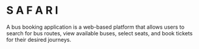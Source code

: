 # S A F A R I 
 A bus booking application is a web-based platform that allows users to search for bus routes, view available buses, select seats, and book tickets for their desired journeys. 


